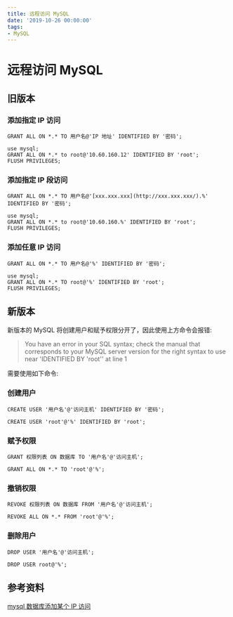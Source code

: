 ```yaml
---
title: 远程访问 MySQL
date: '2019-10-26 00:00:00'
tags:
- MySQL
---
```


# 远程访问 MySQL

## 旧版本

### 添加指定 IP 访问

`GRANT ALL ON *.* TO 用户名@'IP 地址' IDENTIFIED BY '密码';`

```mysql
use mysql;
GRANT ALL ON *.* to root@'10.60.160.12' IDENTIFIED BY 'root';
FLUSH PRIVILEGES;
```

### 添加指定 IP 段访问

`GRANT ALL ON *.* TO 用户名@'[xxx.xxx.xxx](http://xxx.xxx.xxx/).%' IDENTIFIED BY '密码';`

```mysql
use mysql;
GRANT ALL ON *.* to root@'10.60.160.%' IDENTIFIED BY 'root';
FLUSH PRIVILEGES;
```

### 添加任意 IP 访问

`GRANT ALL ON *.* TO 用户名@'%' IDENTIFIED BY '密码';`

```mysql
use mysql;
GRANT ALL ON *.* TO root@'%' IDENTIFIED BY 'root';
FLUSH PRIVILEGES;
```

## 新版本

新版本的 MySQL 将创建用户和赋予权限分开了，因此使用上方命令会报错:

> You have an error in your SQL syntax; check the manual that corresponds to your MySQL server version for the right syntax to use near 'IDENTIFIED BY 'root'' at line 1

需要使用如下命令:

### 创建用户

`CREATE USER '用户名'@'访问主机' IDENTIFIED BY '密码';`

```mysql
CREATE USER 'root'@'%' IDENTIFIED BY 'root';
```

### 赋予权限

`GRANT 权限列表 ON 数据库 TO '用户名'@'访问主机';`

```mysql
GRANT ALL ON *.* TO 'root'@'%';
```

### 撤销权限

`REVOKE 权限列表 ON 数据库 FROM '用户名'@'访问主机';`

```mysql
REVOKE ALL ON *.* FROM 'root'@'%';
```

### 删除用户

`DROP USER '用户名'@'访问主机';`

```mysql
DROP USER root@'%';
```

## 参考资料

[mysql 数据库添加某个 IP 访问](https://blog.csdn.net/xiao90713/article/details/82563903)

